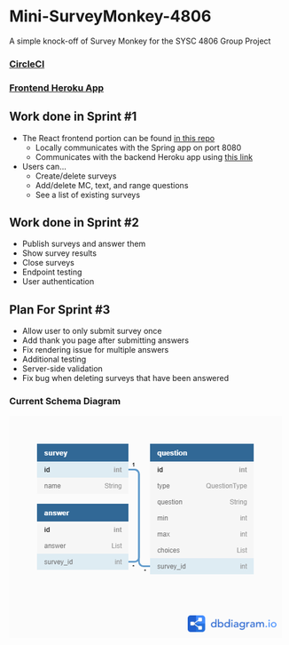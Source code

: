 # Mini-SurveyMonkey-4806
A simple knock-off of Survey Monkey for the SYSC 4806 Group Project

### [CircleCI](https://app.circleci.com/pipelines/github/aeiou80/Mini-SurveyMonkey-4806)
### [Frontend Heroku App](https://react-mini-surveymonkey.herokuapp.com/survey)

## Work done in Sprint #1
 - The React frontend portion can be found [in this repo](https://github.com/doodlehead/React-Mini-SurveyMonkey-4806)
   - Locally communicates with the Spring app on port 8080
   - Communicates with the backend Heroku app using [this link](https://mini-surveymonkey-4806.herokuapp.com/)
 - Users can...
   - Create/delete surveys
   - Add/delete MC, text, and range questions
   - See a list of existing surveys

## Work done in Sprint #2
 - Publish surveys and answer them
 - Show survey results
 - Close surveys
 - Endpoint testing
 - User authentication

## Plan For Sprint #3
- Allow user to only submit survey once
- Add thank you page after submitting answers
- Fix rendering issue for multiple answers
- Additional testing
- Server-side validation
- Fix bug when deleting surveys that have been answered

### Current Schema Diagram
![DB Schema Diagram](src/images/DB_Schema.png?raw=true "DB Schema Diagram")
